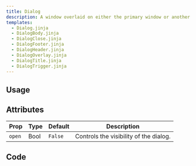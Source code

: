 ```yaml
---
title: Dialog
description: A window overlaid on either the primary window or another dialog window, rendering the content underneath inert.
templates:
  - Dialog.jinja
  - DialogBody.jinja
  - DialogClose.jinja
  - DialogFooter.jinja
  - DialogHeader.jinja
  - DialogOverlay.jinja
  - DialogTitle.jinja
  - DialogTrigger.jinja
---
```


<TabPreview component="Dialog" template="examples/dialog.html"/>

<Prose>

## Usage

</Prose>

<IncludeTemplate template="examples/dialog.html"/>

<Prose>

## Attributes

| Prop      | Type   | Default  | Description                            |
|-----------|--------|----------|----------------------------------------|
| `open`    | Bool   | `False`  | Controls the visibility of the dialog. |

## Code
</Prose>

<IncludeComponents :components="{{ metadata.templates }}" />
